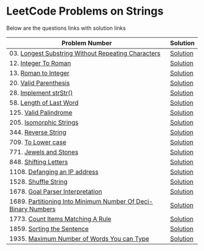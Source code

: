 # LeetCode Problems on Strings
Below are the questions links with solution links


|Problem Number|Solution|
|--------------|--------|
|03. [Longest Substring Without Repeating Characters](https://leetcode.com/problems/longest-substring-without-repeating-characters)|[Solution](https://github.com/HarshOza36/LeetCode_Problems/blob/main/String/P03%20-%20longestSubstrngWithoutRepeatingChars.py)|
|12. [Integer To Roman](https://leetcode.com/problems/integer-to-roman)|[Solution](https://github.com/HarshOza36/LeetCode_Problems/blob/main/String/P12%20-%20intergerToRoman.py)|
|13. [Roman to Integer](https://leetcode.com/problems/roman-to-integer)|[Solution](https://github.com/HarshOza36/LeetCode_Problems/blob/main/String/P13%20-%20romanToInteger.py)|
|20. [Valid Parenthesis](https://leetcode.com/problems/valid-parentheses)|[Solution](https://github.com/HarshOza36/LeetCode_Problems/blob/main/String/P20%20-%20validParenthesis.py)|
|28. [Implement strStr()](https://leetcode.com/problems/implement-strstr)|[Solution](https://github.com/HarshOza36/LeetCode_Problems/blob/main/String/P28%20-%20implementstrStr().py)|
|58. [Length of Last Word](https://leetcode.com/problems/length-of-last-word)|[Solution](https://github.com/HarshOza36/LeetCode_Problems/blob/main/String/P58%20-%20lengthofLastWord.py)|
|125. [Valid Palindrome](https://leetcode.com/problems/valid-palindrome)|[Solution](https://github.com/HarshOza36/LeetCode_Problems/blob/main/String/P125%20-%20validPalindrome.py)|
|205. [Isomorphic Strings](https://leetcode.com/problems/isomorphic-strings)|[Solution](https://github.com/HarshOza36/LeetCode_Problems/blob/main/String/P205%20-%20isomorphicString.py)|
|344. [Reverse String](https://leetcode.com/problems/reverse-string)|[Solution](https://github.com/HarshOza36/LeetCode_Problems/blob/main/String/P344%20-%20reverseString.py)|
|709. [To Lower case](https://leetcode.com/problems/to-lower-case)|[Solution](https://github.com/HarshOza36/LeetCode_Problems/blob/main/String/P709%20-%20toLowerCase.py)|
|771. [Jewels and Stones](https://leetcode.com/problems/jewels-and-stones)|[Solution](https://github.com/HarshOza36/LeetCode_Problems/blob/main/String/P771%20-%20jewelsAndStones.py)|
|848. [Shifting Letters](https://leetcode.com/problems/shifting-letters/)|[Solution]()|
|1108. [Defanging an IP address](https://leetcode.com/problems/defanging-an-ip-address)|[Solution](https://github.com/HarshOza36/LeetCode_Problems/blob/main/String/P1108%20-%20Defanging%20an%20IP%20address.py)|
|1528. [Shuffle String](https://leetcode.com/problems/shuffle-string)|[Solution](https://github.com/HarshOza36/LeetCode_Problems/blob/main/String/P1528%20-%20Shuffle%20String.py)|
|1678. [Goal Parser Interpretation](https://leetcode.com/problems/goal-parser-interpretation)|[Solution](https://github.com/HarshOza36/LeetCode_Problems/blob/main/String/P1678%20-%20goalParserInterpretation.py)|
|1689. [Partitioning Into Minimum Number Of Deci-Binary Numbers](https://leetcode.com/problems/partitioning-into-minimum-number-of-deci-binary-numbers/)|[Solution](https://github.com/HarshOza36/LeetCode_Problems/blob/main/String/P1689%20-%20partitioningIntoMinimumNumberOfDeciBinaryNo.py)|
|1773. [Count Items Matching A Rule](https://leetcode.com/problems/count-items-matching-a-rule)|[Solution](https://github.com/HarshOza36/LeetCode_Problems/blob/main/String/P1773%20-%20countItemsMatchingARule.py)|
|1859. [Sorting the Sentence](https://leetcode.com/problems/sorting-the-sentence/)|[Solution](https://github.com/HarshOza36/LeetCode_Problems/blob/main/String/P1859%20-%20sortingTheSentence.py)|
|1935. [Maximum Number of Words You can Type](https://leetcode.com/problems/maximum-number-of-words-you-can-type)|[Solution](https://github.com/HarshOza36/LeetCode_Problems/blob/main/String/P1935%20-%20maxNumberofWordsyouCanType.py)|
